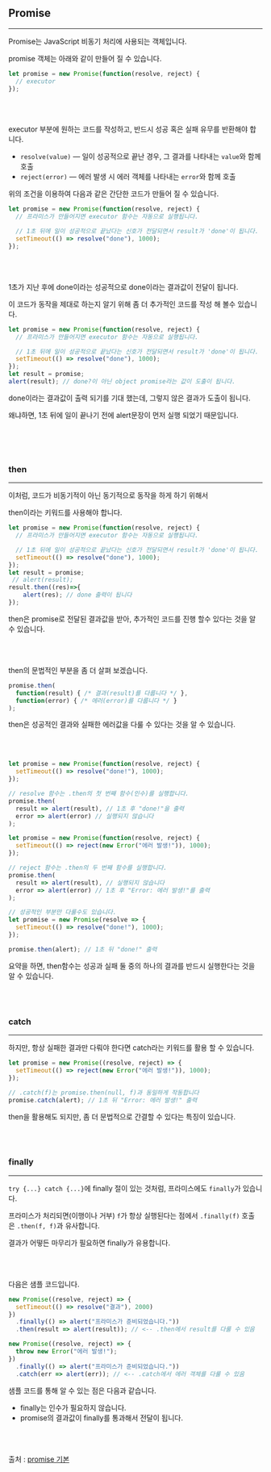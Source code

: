 ## Promise

---

Promise는 JavaScript 비동기 처리에 사용되는 객체입니다.

promise 객체는 아래와 같이 만들어 질 수 있습니다.

```jsx
let promise = new Promise(function(resolve, reject) {
  // executor 
});
```

<br><br>

executor 부분에 원하는 코드를 작성하고, 반드시 성공 혹은 실패 유무를 반환해야 합니다.

- `resolve(value)` — 일이 성공적으로 끝난 경우, 그 결과를 나타내는 `value`와 함께 호출
- `reject(error)` — 에러 발생 시 에러 객체를 나타내는 `error`와 함께 호출

위의 조건을 이용하여 다음과 같은 간단한 코드가 만들어 질 수 있습니다.

```jsx
let promise = new Promise(function(resolve, reject) {
  // 프라미스가 만들어지면 executor 함수는 자동으로 실행됩니다.

  // 1초 뒤에 일이 성공적으로 끝났다는 신호가 전달되면서 result가 'done'이 됩니다.
  setTimeout(() => resolve("done"), 1000);
});
```

<br><br>

1초가 지난 후에 done이라는 성공적으로 done이라는 결과값이 전달이 됩니다.

이 코드가 동작을 제대로 하는지 알기 위해 좀 더 추가적인 코드를 작성 해 볼수 있습니다.

```jsx
let promise = new Promise(function(resolve, reject) {
  // 프라미스가 만들어지면 executor 함수는 자동으로 실행됩니다.

  // 1초 뒤에 일이 성공적으로 끝났다는 신호가 전달되면서 result가 'done'이 됩니다.
  setTimeout(() => resolve("done"), 1000);
});
let result = promise;
alert(result); // done?이 아닌 object promise라는 값이 도출이 됩니다.
```

done이라는 결과값이 출력 되기를 기대 했는데, 그렇지 않은 결과가 도출이 됩니다.

왜냐하면, 1초 뒤에 일이 끝나기 전에 alert문장이 먼저 실행 되었기 때문입니다.

<br><br><br>

### then

---

이처럼, 코드가 비동기적이 아닌 동기적으로 동작을 하게 하기 위해서

then이라는 키워드를 사용해야 합니다.

```jsx
let promise = new Promise(function(resolve, reject) {
  // 프라미스가 만들어지면 executor 함수는 자동으로 실행됩니다.

  // 1초 뒤에 일이 성공적으로 끝났다는 신호가 전달되면서 result가 'done'이 됩니다.
  setTimeout(() => resolve("done"), 1000);
});
let result = promise;
 // alert(result); 
result.then((res)=>{
    alert(res); // done 출력이 됩니다
});
```

then은 promise로 전달된 결과값을 받아, 추가적인 코드를 진행 할수 있다는 것을 알 수 있습니다.

<br><br>

then의 문법적인 부분을 좀 더 살펴 보겠습니다.

```jsx
promise.then(
  function(result) { /* 결과(result)를 다룹니다 */ },
  function(error) { /* 에러(error)를 다룹니다 */ }
);
```

then은 성공적인 결과와 실패한 에러값을 다룰 수 있다는 것을 알 수 있습니다.

<br><br>


```jsx
let promise = new Promise(function(resolve, reject) {
  setTimeout(() => resolve("done!"), 1000);
});

// resolve 함수는 .then의 첫 번째 함수(인수)를 실행합니다.
promise.then(
  result => alert(result), // 1초 후 "done!"을 출력
  error => alert(error) // 실행되지 않습니다
);

let promise = new Promise(function(resolve, reject) {
  setTimeout(() => reject(new Error("에러 발생!")), 1000);
});

// reject 함수는 .then의 두 번째 함수를 실행합니다.
promise.then(
  result => alert(result), // 실행되지 않습니다
  error => alert(error) // 1초 후 "Error: 에러 발생!"를 출력
);

// 성공적인 부분만 다룰수도 있습니다.
let promise = new Promise(resolve => {
  setTimeout(() => resolve("done!"), 1000);
});

promise.then(alert); // 1초 뒤 "done!" 출력
```

요약을 하면,  then함수는 성공과 실패 둘 중의 하나의 결과를 반드시 실행한다는 것을 알 수 있습니다.

<br><br>

### catch

---

하지만, 항상 실패한 결과만 다뤄야 한다면 catch라는 키워드를 활용 할 수 있습니다.

```jsx
let promise = new Promise((resolve, reject) => {
  setTimeout(() => reject(new Error("에러 발생!")), 1000);
});

// .catch(f)는 promise.then(null, f)과 동일하게 작동합니다
promise.catch(alert); // 1초 뒤 "Error: 에러 발생!" 출력
```

then을 활용해도 되지만, 좀 더 문법적으로 간결할 수 있다는 특징이 있습니다.

<br><br>

### finally

---

`try {...} catch {...}`에 finally 절이 있는 것처럼, 프라미스에도 `finally`가 있습니다.

프라미스가 처리되면(이행이나 거부) `f`가 항상 실행된다는 점에서 `.finally(f)` 호출은 `.then(f, f)`과 유사합니다.

결과가 어떻든 마무리가 필요하면 finally가 유용합니다.

<br><br>


다음은 샘플 코드입니다.

```jsx
new Promise((resolve, reject) => {
  setTimeout(() => resolve("결과"), 2000)
})
  .finally(() => alert("프라미스가 준비되었습니다."))
  .then(result => alert(result)); // <-- .then에서 result를 다룰 수 있음

new Promise((resolve, reject) => {
  throw new Error("에러 발생!");
})
  .finally(() => alert("프라미스가 준비되었습니다."))
  .catch(err => alert(err)); // <-- .catch에서 에러 객체를 다룰 수 있음
```

샘플 코드를 통해 알 수 있는 점은 다음과 같습니다.

- finally는 인수가 필요하지 않습니다.
- promise의 결과값이 finally를 통과해서 전달이 됩니다.

<br><br>


출처 : [promise 기본](https://ko.javascript.info/promise-basics)